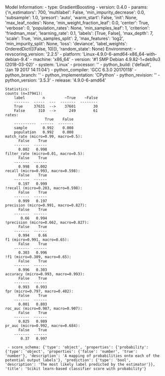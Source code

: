 Model Information:
	 - type: GradientBoosting
	 - version: 0.4.0
	 - params: {'n_estimators': 700, 'multilabel': False, 'min_impurity_decrease': 0.0, 'subsample': 1.0, 'presort': 'auto', 'warm_start': False, 'init': None, 'max_leaf_nodes': None, 'min_weight_fraction_leaf': 0.0, 'center': True, 'verbose': 0, 'population_rates': None, 'min_samples_leaf': 1, 'criterion': 'friedman_mse', 'learning_rate': 0.1, 'labels': [True, False], 'max_depth': 7, 'scale': True, 'min_samples_split': 2, 'max_features': 'log2', 'min_impurity_split': None, 'loss': 'deviance', 'label_weights': OrderedDict([(False, 10)]), 'random_state': None}
	Environment:
	 - revscoring_version: '2.2.5'
	 - platform: 'Linux-4.9.0-6-amd64-x86_64-with-debian-9.4'
	 - machine: 'x86_64'
	 - version: '#1 SMP Debian 4.9.82-1+deb9u3 (2018-03-02)'
	 - system: 'Linux'
	 - processor: ''
	 - python_build: ('default', 'Jan 19 2017 14:11:04')
	 - python_compiler: 'GCC 6.3.0 20170118'
	 - python_branch: ''
	 - python_implementation: 'CPython'
	 - python_revision: ''
	 - python_version: '3.5.3'
	 - release: '4.9.0-6-amd64'
	
	Statistics:
	counts (n=37941):
		label        n         ~True    ~False
		-------  -----  ---  -------  --------
		True     37631  -->    37601        30
		False      310  -->      249        61
	rates:
		              True    False
		----------  ------  -------
		sample       0.992    0.008
		population   0.992    0.008
	match_rate (micro=0.99, macro=0.5):
		  False    True
		-------  ------
		  0.002   0.998
	filter_rate (micro=0.01, macro=0.5):
		  False    True
		-------  ------
		  0.998   0.002
	recall (micro=0.993, macro=0.598):
		  False    True
		-------  ------
		  0.197   0.999
	!recall (micro=0.203, macro=0.598):
		  False    True
		-------  ------
		  0.999   0.197
	precision (micro=0.991, macro=0.827):
		  False    True
		-------  ------
		   0.66   0.994
	!precision (micro=0.662, macro=0.827):
		  False    True
		-------  ------
		  0.994    0.66
	f1 (micro=0.991, macro=0.65):
		  False    True
		-------  ------
		  0.303   0.996
	!f1 (micro=0.309, macro=0.65):
		  False    True
		-------  ------
		  0.996   0.303
	accuracy (micro=0.993, macro=0.993):
		  False    True
		-------  ------
		  0.993   0.993
	fpr (micro=0.797, macro=0.402):
		  False    True
		-------  ------
		  0.001   0.803
	roc_auc (micro=0.987, macro=0.907):
		  False    True
		-------  ------
		  0.825   0.989
	pr_auc (micro=0.992, macro=0.684):
		  False    True
		-------  ------
		   0.37   0.997
	
	 - score_schema: {'type': 'object', 'properties': {'probability': {'type': 'object', 'properties': {'false': 'number', 'true': 'number'}, 'description': 'A mapping of probabilities onto each of the potential output labels'}, 'prediction': {'type': 'bool', 'description': 'The most likely label predicted by the estimator'}}, 'title': 'Scikit learn-based classifier score with probability'}

